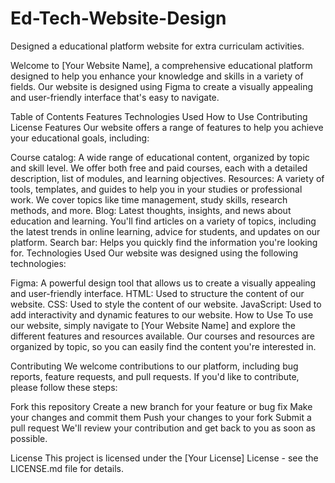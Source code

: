 # Ed-Tech-Website-Design
Designed a educational platform website for extra curriculam activities.

Welcome to [Your Website Name], a comprehensive educational platform designed to help you enhance your knowledge and skills in a variety of fields. Our website is designed using Figma to create a visually appealing and user-friendly interface that's easy to navigate.

Table of Contents
Features
Technologies Used
How to Use
Contributing
License
Features
Our website offers a range of features to help you achieve your educational goals, including:

Course catalog: A wide range of educational content, organized by topic and skill level. We offer both free and paid courses, each with a detailed description, list of modules, and learning objectives.
Resources: A variety of tools, templates, and guides to help you in your studies or professional work. We cover topics like time management, study skills, research methods, and more.
Blog: Latest thoughts, insights, and news about education and learning. You'll find articles on a variety of topics, including the latest trends in online learning, advice for students, and updates on our platform.
Search bar: Helps you quickly find the information you're looking for.
Technologies Used
Our website was designed using the following technologies:

Figma: A powerful design tool that allows us to create a visually appealing and user-friendly interface.
HTML: Used to structure the content of our website.
CSS: Used to style the content of our website.
JavaScript: Used to add interactivity and dynamic features to our website.
How to Use
To use our website, simply navigate to [Your Website Name] and explore the different features and resources available. Our courses and resources are organized by topic, so you can easily find the content you're interested in.

Contributing
We welcome contributions to our platform, including bug reports, feature requests, and pull requests. If you'd like to contribute, please follow these steps:

Fork this repository
Create a new branch for your feature or bug fix
Make your changes and commit them
Push your changes to your fork
Submit a pull request
We'll review your contribution and get back to you as soon as possible.

License
This project is licensed under the [Your License] License - see the LICENSE.md file for details.
